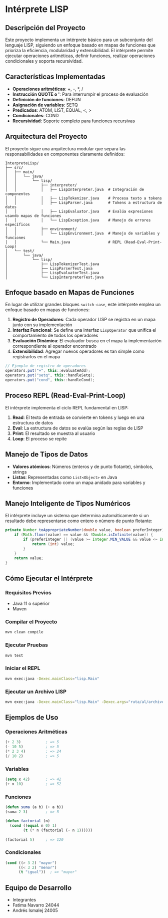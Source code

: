 # Intérprete LISP

## Descripción del Proyecto
Este proyecto implementa un intérprete básico para un subconjunto del lenguaje LISP, siguiendo un enfoque basado en mapas de funciones que prioriza la eficiencia, modularidad y extensibilidad. El intérprete permite ejecutar operaciones aritméticas, definir funciones, realizar operaciones condicionales y soporta recursividad.

## Características Implementadas
- **Operaciones aritméticas**: +, -, *, /
- **Instrucción QUOTE o '**: Para interrumpir el proceso de evaluación
- **Definición de funciones**: DEFUN
- **Asignación de variables**: SETQ
- **Predicados**: ATOM, LIST, EQUAL, <, >
- **Condicionales**: COND
- **Recursividad**: Soporte completo para funciones recursivas

## Arquitectura del Proyecto
El proyecto sigue una arquitectura modular que separa las responsabilidades en componentes claramente definidos:

```
InterpreteLisp/
├── src/
│   ├── main/
│   │   └── java/
│   │       └── lisp/
│   │           ├── interpreter/
│   │           │   ├── LispInterpreter.java  # Integración de componentes
│   │           │   ├── LispTokenizer.java    # Procesa texto a tokens
│   │           │   ├── LispParser.java       # Tokens a estructura de datos
│   │           │   ├── LispEvaluator.java    # Evalúa expresiones usando mapas de funciones
│   │           │   └── LispException.java    # Manejo de errores específicos
│   │           ├── environment/
│   │           │   └── LispEnvironment.java  # Manejo de variables y funciones
│   │           └── Main.java                 # REPL (Read-Eval-Print-Loop)
│   └── test/
│       └── java/
│           └── lisp/
│               ├── LispTokenizerTest.java
│               ├── LispParserTest.java
│               ├── LispEvaluatorTest.java
│               └── LispInterpreterTest.java
```

## Enfoque basado en Mapas de Funciones
En lugar de utilizar grandes bloques `switch-case`, este intérprete emplea un enfoque basado en mapas de funciones:

1. **Registro de Operadores**: Cada operador LISP se registra en un mapa junto con su implementación
2. **Interfaz Funcional**: Se define una interfaz `LispOperator` que unifica el comportamiento de todos los operadores
3. **Evaluación Dinámica**: El evaluador busca en el mapa la implementación correspondiente al operador encontrado
4. **Extensibilidad**: Agregar nuevos operadores es tan simple como registrarlos en el mapa

```java
// Ejemplo de registro de operadores
operators.put("+", this::evaluateAdd);
operators.put("setq", this::handleSetq);
operators.put("cond", this::handleCond);
```

## Proceso REPL (Read-Eval-Print-Loop)

El intérprete implementa el ciclo REPL fundamental en LISP:

1. **Read**: El texto de entrada se convierte en tokens y luego en una estructura de datos
2. **Eval**: La estructura de datos se evalúa según las reglas de LISP
3. **Print**: El resultado se muestra al usuario
4. **Loop**: El proceso se repite

## Manejo de Tipos de Datos
- **Valores atómicos**: Números (enteros y de punto flotante), símbolos, strings
- **Listas**: Representadas como `List<Object>` en Java
- **Entorno**: Implementado como un mapa anidado para variables y funciones

## Manejo Inteligente de Tipos Numéricos
El intérprete incluye un sistema que determina automáticamente si un resultado debe representarse como entero o número de punto flotante:

```java
private Number toAppropriateNumber(double value, boolean preferInteger) {
    if (Math.floor(value) == value && !Double.isInfinite(value)) {
        if (preferInteger || (value >= Integer.MIN_VALUE && value <= Integer.MAX_VALUE)) {
            return (int) value;
        }
    }
    return value;
}
```

## Cómo Ejecutar el Intérprete

### Requisitos Previos
- Java 11 o superior
- Maven

### Compilar el Proyecto
```bash
mvn clean compile
```

### Ejecutar Pruebas
```bash
mvn test
```

### Iniciar el REPL
```bash
mvn exec:java -Dexec.mainClass="lisp.Main"
```

### Ejecutar un Archivo LISP
```bash
mvn exec:java -Dexec.mainClass="lisp.Main" -Dexec.args="ruta/al/archivo.lisp"
```

## Ejemplos de Uso

### Operaciones Aritméticas
```lisp
(+ 2 3)           ; => 5
(- 10 5)          ; => 5
(* 2 3 4)         ; => 24
(/ 10 2)          ; => 5
```

### Variables
```lisp
(setq x 42)       ; => 42
(+ x 10)          ; => 52
```

### Funciones
```lisp
(defun suma (a b) (+ a b))
(suma 2 3)        ; => 5

(defun factorial (n)
  (cond ((equal n 0) 1)
        (t (* n (factorial (- n 1))))))
        
(factorial 5)     ; => 120
```

### Condicionales
```lisp
(cond ((> 3 2) "mayor")
      ((< 3 2) "menor")
      (t "igual"))  ; => "mayor"
```

## Equipo de Desarrollo
- Integrantes
- Fatima Navarro 24044
- Andrés Ismalej 24005
